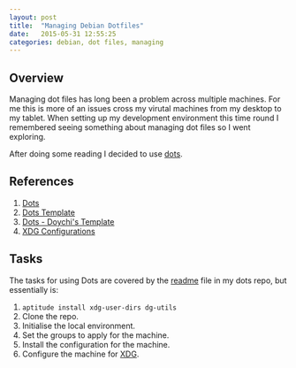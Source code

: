 ```yaml
---
layout: post
title:  "Managing Debian Dotfiles"
date:   2015-05-31 12:55:25
categories: debian, dot files, managing
---
```


## Overview
Managing dot files has long been a problem across multiple machines.  For me
this is more of an issues cross my virutal machines from my desktop to my
tablet.  When setting up my development environment this time round I
remembered seeing something about managing dot files so I went exploring.

After doing some reading I decided to use [dots][dots].

## References
[dots]: https://github.com/EvanPurkhiser/dots "Dots"
[dots-tmpl]: https://github.com/EvanPurkhiser/dots-template "Dots Template"
[doychi-tmpl]: https://github.com/doychi/dots-personal "Dots Personal Template"
[xdg]: http://standards.freedesktop.org/basedir-spec/basedir-spec-latest.html "XDG Standard"

1. [Dots][dots]
1. [Dots Template][dots-tmpl]
1. [Dots - Doychi's Template][doychi-tmpl]
1. [XDG Configurations][xdg]

## Tasks

The tasks for using Dots are covered by the [readme][doychi-tmpl] file in my dots repo, but essentially is:

1. `aptitude install xdg-user-dirs dg-utils`
1. Clone the repo.
1. Initialise the local environment.
1. Set the groups to apply for the machine.
1. Install the configuration for the machine.
1. Configure the machine for [XDG][xdg].

